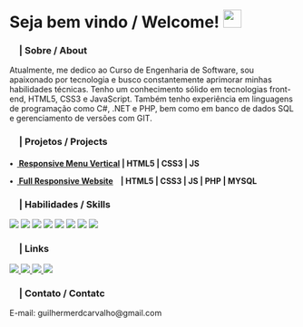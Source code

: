 <div><h1>Seja bem vindo / Welcome! <img src="https://github.com/blackcater/blackcater/raw/main/images/Hi.gif" height="32" /></h1></div>
<!-- SOBRE -->

<div>
    <h3><img src="https://media.giphy.com/media/v1.Y2lkPTc5MGI3NjExZDUzNTJmNDc1MmY3NWEzZWU2MzFiOTU2OWU5MDI0OTM1ZTMwZTZkMiZjdD1n/131tNuGktpXGhy/giphy.gif" height="13">         | Sobre / About</h3>
    <p>Atualmente, me dedico ao Curso de Engenharia de Software, sou apaixonado por tecnologia e busco constantemente aprimorar minhas habilidades técnicas. Tenho um conhecimento sólido em tecnologias front-end, HTML5, CSS3 e JavaScript. Também tenho experiência em linguagens de programação como C#, .NET e PHP, bem como em banco de dados SQL e gerenciamento de versões com GIT.</p>
</div>

<!-- PROJETOS / PROJECTS -->
<div>
    <h3><img src="https://media.giphy.com/media/PtjGkQZGk6UTQpugvm/giphy.gif" height="13"> | Projetos / Projects</h3>
    <!-- HTML CSS JS -->
    <h4>
        <p> •&nbsp;&nbsp;<a href="https://github.com/devguilhermecarvalho/">
            Responsive Menu Vertical</a> | HTML5 | CSS3 | JS</p>
        <p> •&nbsp;&nbsp;<a href="https://github.com/devguilhermecarvalho/">
            Full Responsive Website</a>&nbsp;&nbsp;&nbsp; | HTML5 | CSS3 | JS | PHP | MYSQL</p>
    </h4>    
</div>

<!-- HABILIDADES / SKILLS -->
<div>
    <h3><img src="https://media.giphy.com/media/v1.Y2lkPTc5MGI3NjExODAwN2ZhYjQ3NWEyZTRmZGQ0NzVlNjljZDIzMjQ5YmQxZDAyNDk2OCZjdD1n/xTiTnJx84dFZitpX2g/giphy.gif" height="13"> | Habilidades / Skills</h3>
    <!-- HTML -->
    <img src="https://img.shields.io/badge/HTML5-E34F26?style=for-the-badge&logo=html5&logoColor=white">
    <!-- CSS -->
    <img src="https://img.shields.io/badge/CSS3-1572B6?style=for-the-badge&logo=css3&logoColor=white">
    <!-- JAVASCRIPT -->
    <img src="https://img.shields.io/badge/JavaScript-323330?style=for-the-badge&logo=javascript&logoColor=F7DF1E">
    <!-- PHP -->
    <img src="https://img.shields.io/badge/PHP-777BB4?style=for-the-badge&logo=php&logoColor=white">
    <!-- MYSQL -->
    <img src="https://img.shields.io/badge/MySQL-00000F?style=for-the-badge&logo=mysql&logoColor=white">
    <!-- WORDPRESS -->
    <img src="https://img.shields.io/badge/Wordpress-21759B?style=for-the-badge&logo=wordpress&logoColor=white">
    <!-- .NET -->
    <img src="https://img.shields.io/badge/.NET-5C2D91?style=for-the-badge&logo=.net&logoColor=white">
    <!-- C# -->
    <img src="https://img.shields.io/badge/C%23-239120?style=for-the-badge&logo=c-sharp&logoColor=white">
</div>


<!-- REDES SOCIAIS -->
<div>
    <h3><img src="https://media.giphy.com/media/v1.Y2lkPTc5MGI3NjExNzg2YmI2Zjk1N2Y4NmZiYjYxMjFjNTJlNjBlZWExN2I4MGYwNWE4ZCZjdD1n/xTiTnnmUYRNL25RqNi/giphy.gif" height="13"> | Links</h3>
    <!-- LINKEDIN -->
    <a href="https://www.linkedin.com/in/devguilhermecarvalho/" target="_blank">
        <img src="https://img.shields.io/badge/LinkedIn-0077B5?style=for-the-badge&logo=linkedin&logoColor=white" target="_blank">
    </a>
    <!-- INSTAGRAM -->
    <a href="https://www.instagram.com/dev.guilhermecarvalho/" target="_blank">
        <img src="https://img.shields.io/badge/Instagram-E4405F?style=for-the-badge&logo=instagram&logoColor=white" target="_blank">
    </a>
    <!-- YOUTUBE -->
    <a href="https://www.youtube.com/@devguilhermecarvalho" target="_blank">
        <img src="https://img.shields.io/badge/YouTube-FF0000?style=for-the-badge&logo=youtube&logoColor=white">
    </a>
    <!-- BEHANCE -->
    <a href="https://www.behance.net/guilherrosade" target="_blank">
        <img src="https://img.shields.io/badge/-Behance-blue?style=for-the-badge&logo=behance&logoColor=white">
    </a>
</div>


<!-- CONTATO -->
<div>
    <h3><img src="https://media.giphy.com/media/v1.Y2lkPTc5MGI3NjExZjJkMTBkZmVhYjJlMzE3MDliYWM4MTU0NDc1NTJjNWY0ZGY4YzE1NiZjdD1n/l0Exm8xQJVmo1WtSU/giphy.gif" height="13"> | Contato / Contatc</h3>
    <p>E-mail: guilhermerdcarvalho@gmail.com</p>
</div>
